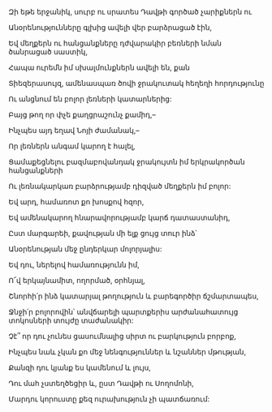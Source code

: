 Զի եթե երջանիկ, սուրբ ու սրատես Դավթի գործած չարիքներն ու

Անօրենությունները գլխից ավելի վեր բարձրացած էին,

Եվ մեղքերն ու հանցանքները դժվարակիր բեռների նման ծանրացած սաստիկ,

Հապա ուրեմն իմ սխալմունքներն ավելի են, քան

Տիեզերասույզ, ամենասպառ ծովի ջրակուտակ հեղեղի հորդությունը

Ու անցնում են բոլոր լեռների կատարներից:

Բայց թող որ փչե քաղցրաշունչ քամիդ,–

Ինչպես այդ եղավ Նոյի ժամանակ,–

Որ լեռներն անգամ կարող է հալել,

Ցամաքեցնելու բազմաբովանդակ ջրակույտն իմ երկրակործան հանցանքների

Ու լեռնակարկառ բարձրությամբ դիզված մեղքերն իմ բոլոր:

Եվ արդ, համառոտ քո խոսքով հզոր,

Եվ ամենակարող հնարավորությամբ կարճ դատաստանիդ,

Ըստ մարգարեի, քավության մի ելք ցույց տուր ինձ՝

Անօրենության մեջ ընդերկար մոլորյալիս:

Եվ դու, ներելով համառությունն իմ,

Ո՜վ երկայնամիտ, ողորմած, օրհնյալ,

Շնորհի՛ր ինձ կատարյալ թողություն և բարեգործիր ճշմարտապես,

Ջնջի՛ր բոլորովին՝ անվճարելի պարտքերիս արժանահատույց տոկոսների տույժը տաժանակիր:

Չէ՞ որ դու չունես ցասումնալից սիրտ ու բարկություն բորբոք,

Ինչպես նաև չկան քո մեջ նենգություններ և նշաններ մթության,

Քանզի դու կյանք ես կամենում և լույս,

Դու մահ չստեղծեցիր և, ըստ Դավթի ու Սողոմոնի,

Մարդու կորուստը քեզ ուրախություն չի պատճառում: